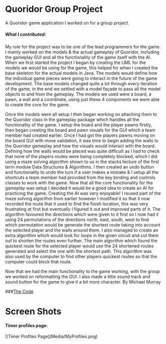 # Quoridor Group Project
A Quoridor game application I worked on for a group project.</br>
<h5>What I contributed:</h5>
My role for the project was to be one of the lead programmers for the game. I mainly worked on the models & the actual gameplay of Quoridor, including the gameplay GUI and all the functionality of the game itself with the AI.
When we first started the project I began by creating the UML for the models we would be using for the game, this helped for when I created the base skeleton for the actual models in Java. The models would define how the individual game pieces were going to interact in the future of the game development. The base models changed quite a lot through every iteration of the game, in the end we settled with a model façade to pass all the model objects to and from the gameplay. The models we used were a board, a pawn, a wall and a coordinate, using just these 4 components we were able to create the core for the game.

Once the models were all setup I then began working on attaching them to the Quoridor class in the gameplay package which handles all the functionality of the game. I setup the board and the player pawns firstly, then began creating the board and pawn visuals for the GUI which a team member had created earlier. Once I had got the players pawns moving on the board GUI with move validation, it was time to begin adding the walls to the Quoridor gameplay and how the visuals would interact with the board. Defining how the walls would be placed was quite difficult as I had to check that none of the players routes were being completely blocked, which I did using a maze solving algorithm shown to us in the stacks lecture of the first term module Data Structures & Algorithms. I then created an undo button and functionality to undo the turn if a user makes a mistake & I setup all the shortcuts a team member had provided from the key binding and controls classes to work with the game.
Now that all the core functionality for the gameplay was setup I decided it would be a good idea to create an AI for practicing the game. Creating the AI was very enjoyable! I reused part of the maze solving algorithm from earlier however I modified it so that it now recorded the route that it used to find the finish location, this was very frustrating at first but eventually I figured it out and improved parts of it. The algorithm favoured the directions which were given to it first so I now had it using 24 permutations of the directions north, east, south, west to find which permutation would be generate the shortest route taking into account the selected player and the walls around them. I also managed to create an extra algorithm which would look for loops in the given circuit and cut them out to shorten the routes even further. 
The main algorithm which found the quickest route for the selected player would use the 24 shortened routes generated and select the one with the shortest path. This algorithm was also used by the computer to find other players quickest routes so that the computer could block that route.

Now that we had the main functionality to the game working, with the group we worked on reformatting the GUI. I also made a little sound track and sound button for the game to give it a bit more character.
By Michael Murray</br>

###[The Code](Code/)

<h1>Screen Shots</h1>
<h4>Timer profiles page:</h4>
![Timer Profiles Page](Media/MyProfiles.png)
